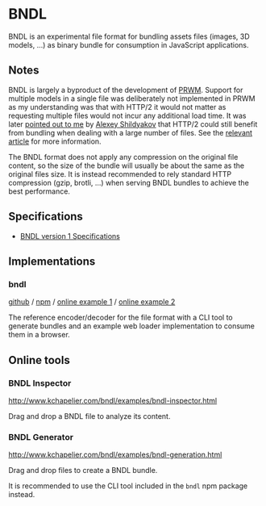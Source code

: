 # BNDL

BNDL is an experimental file format for bundling assets files (images, 3D models, ...) as binary bundle for consumption in JavaScript applications.

## Notes

BNDL is largely a byproduct of the development of [PRWM](https://github.com/kchapelier/PRWM). Support for multiple models in a single file was deliberately not implemented in PRWM as my understanding was that with HTTP/2 it would not matter as requesting multiple files would not incur any additional load time. It was later [pointed out to me](https://github.com/kchapelier/PRWM/issues/3#issuecomment-338487330) by [Alexey Shildyakov](https://github.com/ashl1) that HTTP/2 could still benefit from bundling when dealing with a large number of files. See the [relevant article](https://medium.com/@asyncmax/the-right-way-to-bundle-your-assets-for-faster-sites-over-http-2-437c37efe3ff) for more information.

The BNDL format does not apply any compression on the original file content, so the size of the bundle will usually be about the same as the original files size. It is instead recommended to rely standard HTTP compression (gzip, brotli, ...) when serving BNDL bundles to achieve the best performance.

## Specifications

 * [BNDL version 1 Specifications](https://github.com/kchapelier/BNDL/blob/master/specifications/bndl.md)

## Implementations

### bndl

[github](https://github.com/kchapelier/BNDL/tree/master/implementations/bndl) / [npm](https://www.npmjs.com/package/bndl) / [online example 1](http://www.kchapelier.com/bndl/examples/images.html) / [online example 2](http://www.kchapelier.com/bndl/examples/prwm-models.html)

The reference encoder/decoder for the file format with a CLI tool to generate bundles and an example web loader implementation to consume them in a browser.

## Online tools

### BNDL Inspector

http://www.kchapelier.com/bndl/examples/bndl-inspector.html

Drag and drop a BNDL file to analyze its content.

### BNDL Generator

http://www.kchapelier.com/bndl/examples/bndl-generation.html

Drag and drop files to create a BNDL bundle.

It is recommended to use the CLI tool included in the `bndl` npm package instead.